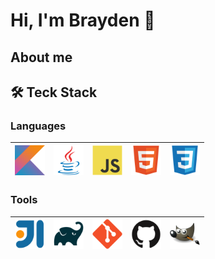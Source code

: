 # Hi, I'm Brayden 👋

## About me



## 🛠 Teck Stack

### Languages

|[<img src="./images/kotlin.svg?sanitize=true" width="48">](https://kotlinlang.org)|[<img src="./images/java.svg" width="48">](https://www.java.com)|[<img src="./images/javascript.svg" width="48">](https://www.javascript.com)|[<img src="./images/html.svg" width="48">](https://developer.mozilla.org/en-US/docs/Web/HTML)|[<img src="./images/css.svg" width="48">](https://developer.mozilla.org/en-US/docs/Web/CSS)|
|---|---|---|---|---|

### Tools

|[<img src="./images/intellij.svg" width="48">](https://www.jetbrains.com/idea/)|[<img src="./images/gradle.svg" width="48">](https://gradle.org)|[<img src="./images/git.svg" width="48">](https://git-scm.com)|[<img src="./images/github.svg" width="48">](https://github.com)|[<img src="./images/gimp.svg" width="48">](https://www.gimp.org)|
|---|---|---|---|---|